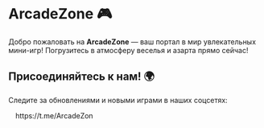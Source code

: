 # ArcadeZone 🎮
Добро пожаловать на **ArcadeZone** — ваш портал в мир увлекательных мини-игр! Погрузитесь в атмосферу веселья и азарта прямо сейчас!

## Присоединяйтесь к нам! 🌍

Следите за обновлениями и новыми играми в наших соцсетях:

<img src="https://github.com/user-attachments/assets/0fe08685-8aed-44f1-a55c-a45683e559b1" width="10" height="10">
https://t.me/ArcadeZon
